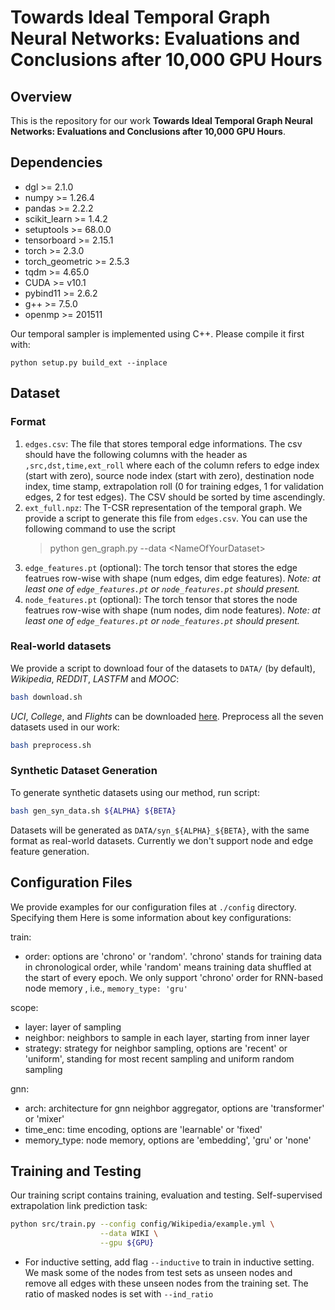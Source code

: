 # Towards Ideal Temporal Graph Neural Networks: Evaluations and Conclusions after 10,000 GPU Hours

## Overview

This is the repository for our work **Towards Ideal Temporal Graph Neural Networks: Evaluations and Conclusions after 10,000 GPU Hours**.

## Dependencies

* dgl >= 2.1.0
* numpy >= 1.26.4
* pandas >= 2.2.2
* scikit_learn >= 1.4.2
* setuptools >= 68.0.0
* tensorboard >= 2.15.1
* torch >= 2.3.0
* torch_geometric >= 2.5.3
* tqdm >= 4.65.0
* CUDA >= v10.1
* pybind11 >= 2.6.2
* g++ >= 7.5.0
* openmp >= 201511

Our temporal sampler is implemented using C++. Please compile it first with:
```
python setup.py build_ext --inplace
```

## Dataset

### Format

1. `edges.csv`: The file that stores temporal edge informations. The csv should have the following columns with the header as `,src,dst,time,ext_roll` where each of the column refers to edge index (start with zero), source node index (start with zero), destination node index, time stamp, extrapolation roll (0 for training edges, 1 for validation edges, 2 for test edges). The CSV should be sorted by time ascendingly.
2. `ext_full.npz`: The T-CSR representation of the temporal graph. We provide a script to generate this file from `edges.csv`. You can use the following command to use the script 
    >python gen_graph.py --data \<NameOfYourDataset>
3. `edge_features.pt` (optional): The torch tensor that stores the edge featrues row-wise with shape (num edges, dim edge features). *Note: at least one of `edge_features.pt` or `node_features.pt` should present.*
4. `node_features.pt` (optional): The torch tensor that stores the node featrues row-wise with shape (num nodes, dim node features). *Note: at least one of `edge_features.pt` or `node_features.pt` should present.*


### Real-world datasets
We provide a script to download four of the datasets to `DATA/` (by default), *Wikipedia*, *REDDIT*, *LASTFM* and *MOOC*:
```bash
bash download.sh
```
*UCI*, *College*, and *Flights* can be downloaded [here](https://github.com/qianghuangwhu/benchtemp?tab=readme-ov-file).
Preprocess all the seven datasets used in our work:

```bash
bash preprocess.sh
```

### Synthetic Dataset Generation

To generate synthetic datasets using our method, run script:

```bash
bash gen_syn_data.sh ${ALPHA} ${BETA}
```

Datasets will be generated as `DATA/syn_${ALPHA}_${BETA}`, with the same format as real-world datasets. Currently we don't support node and edge feature generation.

## Configuration Files

We provide examples for our configuration files at `./config` directory. Specifying them 
Here is some information about key configurations:

train:

* order: options are 'chrono' or 'random'. 'chrono' stands for training data in chronological order, while 'random' means training data shuffled at the start of every epoch. We only support 'chrono' order for RNN-based node memory , i.e., `memory_type: 'gru'`

scope:

* layer: layer of sampling
* neighbor: neighbors to sample in each layer, starting from inner layer
* strategy: strategy for neighbor sampling, options are 'recent' or 'uniform', standing for most recent sampling and uniform random sampling

gnn:

* arch: architecture for gnn neighbor aggregator, options are 'transformer' or 'mixer'
* time_enc: time encoding, options are 'learnable' or 'fixed'
* memory_type: node memory, options are 'embedding', 'gru' or 'none'


## Training and Testing

Our training script contains training, evaluation and testing. Self-supervised extrapolation link prediction task:

```bash
python src/train.py --config config/Wikipedia/example.yml \
                    --data WIKI \
                    --gpu ${GPU}
```

* For inductive setting, add flag `--inductive` to train in inductive setting. We mask some of the nodes from test sets as unseen nodes and remove all edges with these unseen nodes from the training set. The ratio of masked nodes is set with `--ind_ratio`




